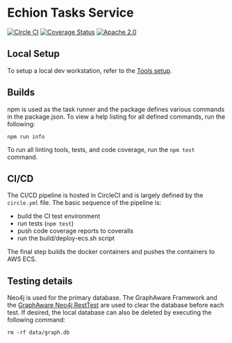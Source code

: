 # Echion Tasks Service

[![Circle CI](https://circleci.com/gh/echion/tasks.svg?style=shield)](https://circleci.com/gh/echion/tasks)
[![Coverage Status](https://coveralls.io/repos/github/echion/tasks/badge.svg?branch=master)](https://coveralls.io/github/echion/tasks?branch=master)
[![Apache 2.0](https://img.shields.io/badge/license-Apache%20License%202.0-blue.svg)](https://raw.githubusercontent.com/echion/tasks/master/LICENSE)


## Local Setup

To setup a local dev workstation, refer to the [Tools setup](https://github.com/echion/tools).

## Builds

npm is used as the task runner and the package defines various commands in the package.json. To view a help listing for all defined commands, run the following:

```
npm run info
```

To run all linting tools, tests, and code coverage, run the `npm test` command.

## CI/CD

The CI/CD pipeline is hosted in CircleCI and is largely defined by the `circle.yml` file.  The basic sequence of the pipeline is:
- build the CI test environment
- run tests (`npm test`)
- push code coverage reports to coveralls
- run the build/deploy-ecs.sh script

The final step builds the docker containers and pushes the containers to AWS ECS.

## Testing details

Neo4j is used for the primary database. The GraphAware Framework and the [GraphAware Neo4j RestTest](https://github.com/graphaware/neo4j-resttest) are used to clear the database before each test. If desired, the local database can also be deleted by executing the following command:
```
rm -rf data/graph.db
```
